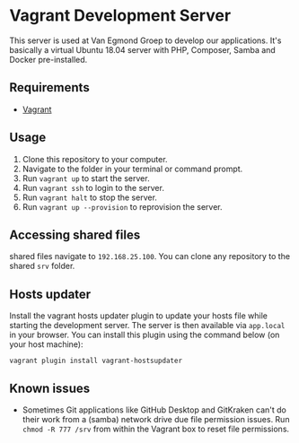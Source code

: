 # Vagrant Development Server
This server is used at Van Egmond Groep to develop our applications. It's basically a virtual Ubuntu 18.04 server with PHP, Composer, Samba and Docker pre-installed.

## Requirements 
* [Vagrant](https://www.vagrantup.com/) 

## Usage
1. Clone this repository to your computer.
1. Navigate to the folder in your terminal or command prompt.
1. Run `vagrant up` to start the server.
1. Run `vagrant ssh` to login to the server.
1. Run `vagrant halt` to stop the server.
1. Run `vagrant up --provision` to reprovision the server.

## Accessing shared files
shared files navigate to `192.168.25.100`. You can clone any repository to the shared `srv` folder.

## Hosts updater
Install the vagrant hosts updater plugin to update your hosts file while starting the development server. The server is then available via `app.local` in your browser. You can install this plugin using the command below (on your host machine):

```
vagrant plugin install vagrant-hostsupdater
```

## Known issues

* Sometimes Git applications like GitHub Desktop and GitKraken can't do their work from a (samba) network drive due file permission issues. Run `chmod -R 777 /srv` from within the Vagrant box to reset file permissions.
